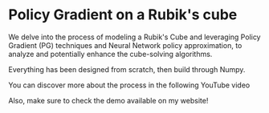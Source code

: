 # Policy Gradient on a Rubik's cube

We delve into the process of modeling a Rubik's Cube and leveraging Policy Gradient (PG) techniques and Neural Network policy approximation, to analyze and potentially enhance the cube-solving algorithms.

Everything has been designed from scratch, then build through Numpy.

You can discover more about the process in the following YouTube video



Also, make sure to check the demo available on my website!
